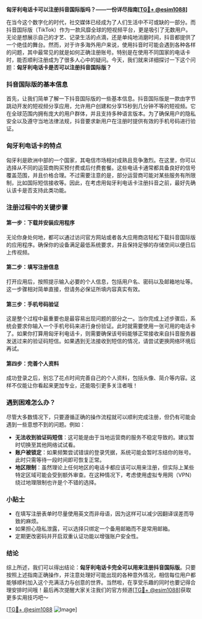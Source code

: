 **匈牙利电话卡可以注册抖音国际版吗？——一份详尽指南[[TG💪+ @esim1088](https://t.me/s/esim1088)]**

在当今这个数字化的时代，社交媒体已经成为了人们生活中不可或缺的一部分。而抖音国际版（TikTok）作为一款风靡全球的短视频平台，更是吸引了无数用户。无论是想展示自己的才艺、记录生活的点滴，还是单纯地消磨时间，抖音都提供了一个绝佳的舞台。然而，对于许多海外用户来说，使用抖音时可能会遇到各种各样的问题，其中最常见的就是如何正确注册账号。特别是在使用不同国家的电话卡时，能否顺利注册成为了很多人心中的疑问。今天，我们就来详细探讨一下这个问题：**匈牙利电话卡是否可以注册抖音国际版？**

### 抖音国际版的基本信息

首先，让我们简单了解一下抖音国际版的一些基本信息。抖音国际版是一款由字节跳动开发的短视频分享应用，允许用户创建和分享15秒到几分钟不等的短视频。它在全球范围内拥有庞大的用户群体，并且支持多种语言版本。为了确保用户的隐私安全以及遵守当地法律法规，抖音要求新用户在注册时提供有效的手机号码进行验证。

### 匈牙利电话卡的特点

匈牙利是欧洲中部的一个国家，其电信市场相对成熟且竞争激烈。在这里，你可以选择从不同的运营商购买预付费或后付费套餐。这些电话卡通常都具备良好的信号覆盖范围，并且价格合理。不过需要注意的是，部分运营商可能对某些服务有所限制，比如国际短信接收等。因此，在考虑用匈牙利电话卡注册抖音之前，最好先确认该卡是否支持此类功能。

### 注册过程中的关键步骤

#### 第一步：下载并安装应用程序
无论你身处何地，都可以通过访问官方网站或者各大应用商店轻松下载抖音国际版的应用程序。确保你的设备满足最低系统要求，并且保持足够的存储空间以便日后上传视频。

#### 第二步：填写注册信息
打开应用后，按照提示输入必要的个人信息，包括用户名、密码以及邮箱地址等。这一步骤相对简单直接，但请务必保证所填内容真实有效。

#### 第三步：手机号码验证
这是整个过程中最重要也是最容易出现问题的部分之一。当你完成上述步骤后，系统会要求你输入一个手机号码来进行身份验证。此时就需要使用一张可用的电话卡了。如果你打算用匈牙利电话卡，则需要确保该号码能够正常接收来自抖音服务器发送过来的验证码短信。如果遇到无法接收到短信的情况，请尝试更换网络环境后再试。

#### 第四步：完善个人资料
成功登录之后，别忘了花点时间完善自己的个人资料，包括头像、简介等内容。这样不仅能让你看起来更加专业，还能吸引更多关注者哦！

### 遇到困难怎么办？

尽管大多数情况下，只要遵循正确的操作流程就可以顺利完成注册，但仍有可能会遇到一些意想不到的问题。例如：

- **无法收到验证码短信**：这可能是由于当地运营商的服务不稳定导致的。建议暂时切换至其他网络试试看。
- **账户被锁定**：如果频繁尝试错误的登录凭据，系统可能会暂时冻结你的账号。此时只需等待一段时间即可恢复正常。
- **地区限制**：虽然理论上任何地区的电话卡都应该可以用来注册，但实际上某些特定区域可能会受到额外审查。在这种情况下，考虑使用虚拟专用网（VPN）绕过地理限制也许是个不错的选择。

### 小贴士

- 在填写注册表单时尽量使用英文而非母语，因为这样可以减少因翻译误差而导致的麻烦。
- 如果担心隐私泄露，可以选择只绑定一个备用邮箱而不是常用邮箱。
- 定期更改密码并开启双重认证功能以增强账户安全性。

### 结论

综上所述，我们可以得出结论：**匈牙利电话卡完全可以用来注册抖音国际版**。只要按照上述指南正确操作，并注意处理好可能出现的各种意外情况，相信每位用户都能够顺利加入这个充满活力与创意的世界。当然啦，在享受乐趣的同时也要记得合理安排时间哦！最后再次提醒大家关注我们的官方频道[[TG💪+ @esim1088](https://t.me/s/esim1088)]获取更多实用技巧吧～

[[TG💪+ @esim1088](https://t.me/s/esim1088) ![Image](https://i.postimg.cc/4NQfJmqS/Snipaste-2025-05-13-00-14-12.png)]